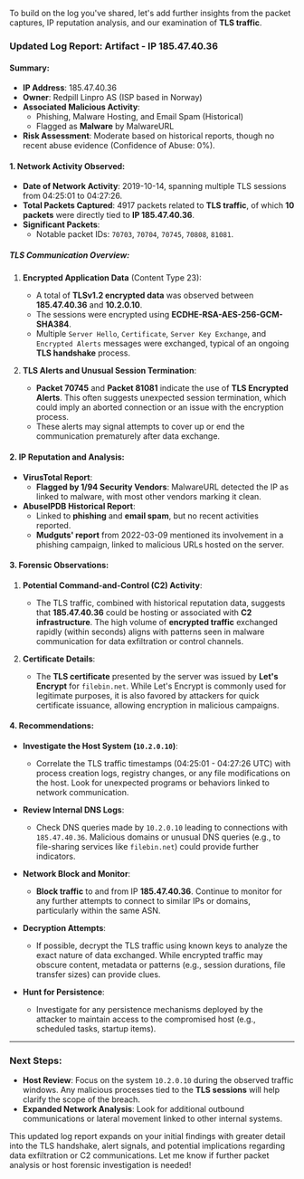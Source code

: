 To build on the log you've shared, let's add further insights from the packet captures, IP reputation analysis, and our examination of **TLS traffic**.

### **Updated Log Report: Artifact - IP 185.47.40.36**

#### **Summary:**
- **IP Address**: 185.47.40.36
- **Owner**: Redpill Linpro AS (ISP based in Norway)
- **Associated Malicious Activity**: 
   - Phishing, Malware Hosting, and Email Spam (Historical)
   - Flagged as **Malware** by MalwareURL
- **Risk Assessment**: Moderate based on historical reports, though no recent abuse evidence (Confidence of Abuse: 0%).

#### **1. Network Activity Observed:**
- **Date of Network Activity**: 2019-10-14, spanning multiple TLS sessions from 04:25:01 to 04:27:26.
- **Total Packets Captured**: 4917 packets related to **TLS traffic**, of which **10 packets** were directly tied to **IP 185.47.40.36**.
- **Significant Packets**: 
  - Notable packet IDs: `70703`, `70704`, `70745`, `70808`, `81081`.

##### **TLS Communication Overview**:
1. **Encrypted Application Data** (Content Type 23):
   - A total of **TLSv1.2 encrypted data** was observed between **185.47.40.36** and **10.2.0.10**.
   - The sessions were encrypted using **ECDHE-RSA-AES-256-GCM-SHA384**. 
   - Multiple `Server Hello`, `Certificate`, `Server Key Exchange`, and `Encrypted Alerts` messages were exchanged, typical of an ongoing **TLS handshake** process.

2. **TLS Alerts and Unusual Session Termination**:
   - **Packet 70745** and **Packet 81081** indicate the use of **TLS Encrypted Alerts**. This often suggests unexpected session termination, which could imply an aborted connection or an issue with the encryption process.
   - These alerts may signal attempts to cover up or end the communication prematurely after data exchange.

#### **2. IP Reputation and Analysis**:
- **VirusTotal Report**:
   - **Flagged by 1/94 Security Vendors**: MalwareURL detected the IP as linked to malware, with most other vendors marking it clean.
- **AbuseIPDB Historical Report**:
   - Linked to **phishing** and **email spam**, but no recent activities reported. 
   - **Mudguts' report** from 2022-03-09 mentioned its involvement in a phishing campaign, linked to malicious URLs hosted on the server.

#### **3. Forensic Observations**:
1. **Potential Command-and-Control (C2) Activity**:
   - The TLS traffic, combined with historical reputation data, suggests that **185.47.40.36** could be hosting or associated with **C2 infrastructure**. The high volume of **encrypted traffic** exchanged rapidly (within seconds) aligns with patterns seen in malware communication for data exfiltration or control channels.

2. **Certificate Details**:
   - The **TLS certificate** presented by the server was issued by **Let's Encrypt** for `filebin.net`. While Let's Encrypt is commonly used for legitimate purposes, it is also favored by attackers for quick certificate issuance, allowing encryption in malicious campaigns.

#### **4. Recommendations**:
- **Investigate the Host System (`10.2.0.10`)**:
   - Correlate the TLS traffic timestamps (04:25:01 - 04:27:26 UTC) with process creation logs, registry changes, or any file modifications on the host. Look for unexpected programs or behaviors linked to network communication.

- **Review Internal DNS Logs**:
   - Check DNS queries made by `10.2.0.10` leading to connections with `185.47.40.36`. Malicious domains or unusual DNS queries (e.g., to file-sharing services like `filebin.net`) could provide further indicators.

- **Network Block and Monitor**:
   - **Block traffic** to and from IP **185.47.40.36**. Continue to monitor for any further attempts to connect to similar IPs or domains, particularly within the same ASN.

- **Decryption Attempts**:
   - If possible, decrypt the TLS traffic using known keys to analyze the exact nature of data exchanged. While encrypted traffic may obscure content, metadata or patterns (e.g., session durations, file transfer sizes) can provide clues.

- **Hunt for Persistence**:
   - Investigate for any persistence mechanisms deployed by the attacker to maintain access to the compromised host (e.g., scheduled tasks, startup items).

---

### **Next Steps**:
- **Host Review**: Focus on the system `10.2.0.10` during the observed traffic windows. Any malicious processes tied to the **TLS sessions** will help clarify the scope of the breach.
- **Expanded Network Analysis**: Look for additional outbound communications or lateral movement linked to other internal systems.

This updated log report expands on your initial findings with greater detail into the TLS handshake, alert signals, and potential implications regarding data exfiltration or C2 communications. Let me know if further packet analysis or host forensic investigation is needed!
